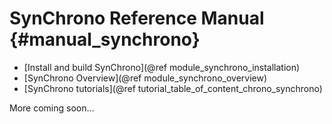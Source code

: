 SynChrono Reference Manual {#manual_synchrono}
=================================

* [Install and build SynChrono](@ref module_synchrono_installation)
* [SynChrono Overview](@ref module_synchrono_overview)
* [SynChrono tutorials](@ref tutorial_table_of_content_chrono_synchrono)

More coming soon...
